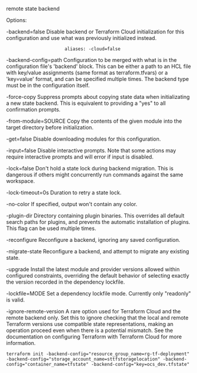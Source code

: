 
remote state backend


Options:

  -backend=false          Disable backend or Terraform Cloud initialization
                          for this configuration and use what was previously
                          initialized instead.

                          aliases: -cloud=false

  -backend-config=path    Configuration to be merged with what is in the
                          configuration file's 'backend' block. This can be
                          either a path to an HCL file with key/value
                          assignments (same format as terraform.tfvars) or a
                          'key=value' format, and can be specified multiple
                          times. The backend type must be in the configuration
                          itself.

  -force-copy             Suppress prompts about copying state data when
                          initializating a new state backend. This is
                          equivalent to providing a "yes" to all confirmation
                          prompts.

  -from-module=SOURCE     Copy the contents of the given module into the target
                          directory before initialization.

  -get=false              Disable downloading modules for this configuration.

  -input=false            Disable interactive prompts. Note that some actions may
                          require interactive prompts and will error if input is
                          disabled.

  -lock=false             Don't hold a state lock during backend migration.
                          This is dangerous if others might concurrently run
                          commands against the same workspace.

  -lock-timeout=0s        Duration to retry a state lock.

  -no-color               If specified, output won't contain any color.

  -plugin-dir             Directory containing plugin binaries. This overrides all
                          default search paths for plugins, and prevents the
                          automatic installation of plugins. This flag can be used
                          multiple times.

  -reconfigure            Reconfigure a backend, ignoring any saved
                          configuration.

  -migrate-state          Reconfigure a backend, and attempt to migrate any
                          existing state.

  -upgrade                Install the latest module and provider versions
                          allowed within configured constraints, overriding the
                          default behavior of selecting exactly the version
                          recorded in the dependency lockfile.

  -lockfile=MODE          Set a dependency lockfile mode.
                          Currently only "readonly" is valid.

  -ignore-remote-version  A rare option used for Terraform Cloud and the remote backend
                          only. Set this to ignore checking that the local and remote
                          Terraform versions use compatible state representations, making
                          an operation proceed even when there is a potential mismatch.
                          See the documentation on configuring Terraform with
                          Terraform Cloud for more information.

                          
```terraform init -backend-config="resource_group_name=rg-tf-deployment" -backend-config="storage_account_name=sttfstoragelocation" -backend-config="container_name=tfstate" -backend-config="key=ocs_dev.tfstate"```